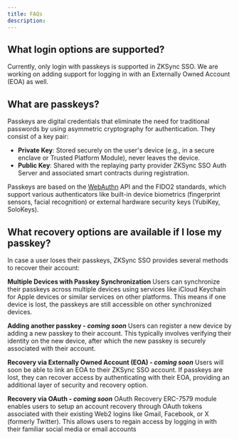 ```yaml
---
title: FAQs
description:
---
```


## What login options are supported?

Currently, only login with passkeys is supported in ZKSync SSO.
We are working on adding support for logging in with an Externally Owned Account (EOA) as well.

## What are passkeys?

Passkeys are digital credentials that eliminate the need for traditional passwords by using asymmetric cryptography for authentication.
They consist of a key pair:

- **Private Key**: Stored securely on the user's device (e.g., in a secure enclave or Trusted Platform Module), never leaves the device.
- **Public Key**: Shared with the replaying party provider ZKSync SSO Auth Server and associated smart contracts during registration.

Passkeys are based on the [WebAuthn](https://www.w3.org/TR/webauthn-2/) API and the FIDO2 standards,
which support various authenticators like built-in device biometrics (fingerprint sensors, facial recognition)
or external hardware security keys (YubiKey, SoloKeys).

## What recovery options are available if I lose my passkey?
In case a user loses their passkeys, ZKSync SSO provides several methods to recover their account:

**Multiple Devices with Passkey Synchronization**
Users can synchronize their passkeys across multiple devices using services like iCloud Keychain for Apple devices or similar services on other platforms.
This means if one device is lost, the passkeys are still accessible on other synchronized devices.

**Adding another passkey - *coming soon***
Users can register a new device by adding a new passkey to their account. This typically involves verifying their identity on the new device,
after which the new passkey is securely associated with their account.

**Recovery via Externally Owned Account (EOA) - *coming soon***
Users will soon be able to link an EOA to their ZKSync SSO account. If passkeys are lost, they can recover access by authenticating with their EOA,
providing an additional layer of security and recovery option.

**Recovery via OAuth - *coming soon***
OAuth Recovery ERC-7579 module enables users to setup an account recovery through OAuth tokens associated with their existing Web2 logins like
Gmail, Facebook, or X (formerly Twitter). This allows users to regain access by logging in with their familiar social media or email accounts
